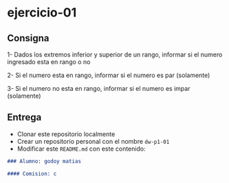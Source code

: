 # ejercicio-01

## Consigna

1- Dados los extremos inferior y superior de un rango, informar si el numero ingresado esta en rango o no

2- Si el numero esta en rango, informar si el numero es par (solamente)

3- Si el numero no esta en rango, informar si el numero es impar (solamente)

## Entrega

- Clonar este repositorio localmente
- Crear un repositorio personal con el nombre `dw-p1-01`
- Modificar este `README.md` con este contenido:

```markdown
### Alumno: godoy matias

#### Comision: c
```